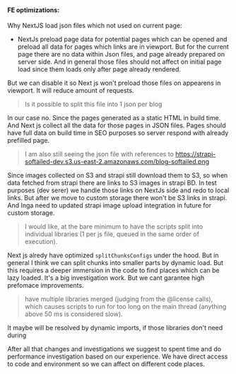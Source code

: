 #### FE optimizations: 

Why NextJS load json files which not used on current page:
- NextJs preload page data for potential pages which can be opened and preload all data for pages which links are in viewport. But for the current page there are no data within Json files, and page already prepared on server side. And in general those files should not affect on initial page load since them loads only after page already rendered. 

But we can disable it so Next js won't preload those files on appearens in viewport. It will reduce amount of requests.    



> Is it possible to split this file into 1 json per blog

In our case no. Since the pages generated as a static HTML in build time. And Next js collect all the data for those pages in JSON files. Pages should have full data on build time in SEO purposes so server respond with already prefilled page.


> I am also still seeing the json file with references to
https://strapi-softailed-dev.s3.us-east-2.amazonaws.com/blog-softailed.png

Since images collected on S3 and strapi still download them to S3, so when data fetched from strapi there are links to S3 images in strapi BD. In test purposes (dev serer) we handle those links on NextJs side and redo to local links. But after we move to custom storage there won't be S3 links in strapi. And Inga need to updated strapi image upload integration in future for custom storage.


> I would like, at the bare minimum to have the scripts split into individual libraries (1 per js file, queued in the same order of execution).

Next js alredy have optimized `splitChunksConfigs` under the hood. But in general I think we can split chunks into smaller parts  by dynamic load. But this requires a deeper immersion in the code to find places which can be lazy loaded. It's a big investigation work. But we cant garantee high prefomace improvements. 

> have multiple libraries merged (judging from the @license calls), which causes scripts to run for too long on the main thread (anything above 50 ms is considered slow).

It maybe will be resolved by dynamic imports, if those libraries don't need during 



After all that changes and investigations we suggest to spent time and do performance investigation based on our experience. We have direct access to code and environment so we can affect on different code places.